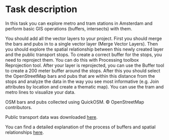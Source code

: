# Task description
In this task you can explore metro and tram stations in Amsterdam and perform basic GIS operations (buffers, intersects) with them.  

You should add all the vector layers to your project. First you should merge the bars and pubs in to a single vector layer (Merge Vector Layers). Then you should explore the spatial relationship between this newly created layer and the public transport stops. To create a correct buffer for the stops, you need to reproject them. You can do this with Processing toolbox Reprojection tool. After your layer is reprojected, you can use the Buffer tool to create a 200 meter buffer around the stops. After this you should select the OpenStreetMap bars and pubs that are within this distance from the stops and analyze the data in the way you see most informative (e.g. Join attributes by location and create a thematic map). You can use the tram and metro lines to visualize your data.  

OSM bars and pubs collected using QuickOSM. © OpenStreetMap contributors. 

Public transport data was downloaded [here](https://maps.amsterdam.nl/open_geodata/).

You can find a detailed explanation of the process of buffers and spatial relationships [here](https://www.qgistutorials.com/en/docs/3/performing_spatial_queries.html).
